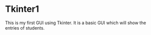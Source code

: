 # Tkinter1
This is my first GUI using Tkinter.
It is a basic GUI which will show the entries of students.
